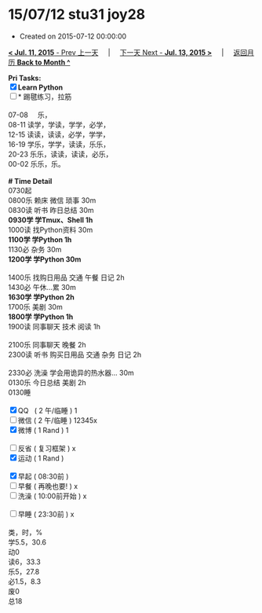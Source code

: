 # 15/07/12 stu31 joy28

- Created on 2015-07-12 00:00:00

[**< Jul. 11, 2015** - Prev 上一天](_archived/lifelogs/2015/07/d11.md) &nbsp; &nbsp; | &nbsp; &nbsp; [下一天 Next - **Jul. 13, 2015 >**](_archived/lifelogs/2015/07/d13.md) &nbsp; &nbsp; |  &nbsp; &nbsp; [返回月历 **Back to Month ^**](_archived/lifelogs/2015/07/index.md)
<br/><div><b>Pri Tasks:</b></div><div><input checked="true" type="checkbox"/><b>Learn Python</b></div><div><input type="checkbox"/>* 踢毽练习，拉筋</div><div><br/></div><div>07-08     乐，</div><div>08-11 读学，学读，学学，必学，</div><div>12-15 读读，读读，必学，学学，</div><div>16-19 学乐，学学，读读，乐乐，</div><div>20-23 乐乐，读读，读读，必乐，</div><div>00-02 乐乐，乐。</div><div><br/></div><div><b># Time Detail</b></div><div>0730起</div><div>0800乐 赖床 微信 琐事 30m</div><div>0830读 听书 昨日总结 30m</div><div><b>0930学 学Tmux、Shell 1h</b></div><div>1000读 找Python资料 30m</div><div><b>1100学 学Python 1h</b></div><div>1130必 杂务 30m</div><div><b>1200学 学Python 30m</b></div><div><br/></div><div>1400乐 找购日用品 交通 午餐 日记 2h</div><div>1430必 午休…累 30m</div><div><b>1630学 学Python 2h</b></div><div>1700乐 美剧 30m</div><div><b>1800学 学Python 1h</b></div><div>1900读 同事聊天 技术 阅读 1h</div><div><br/></div><div>2100乐 同事聊天 晚餐 2h</div><div>2300读 听书 购买日用品 交通 杂务 日记 2h</div><div><br/></div><div>2330必 洗澡 学会用诡异的热水器… 30m</div><div>0130乐 今日总结 美剧 2h</div><div>0130睡</div><div><br/></div><div><input checked="true" type="checkbox"/>QQ   ( 2 午/临睡 ) 1</div><div><input type="checkbox"/>微信 ( 2 午/临睡 ) 12345x</div><div><input checked="true" type="checkbox"/>微博 ( 1 Rand ) 1</div><div><br/></div><div><input type="checkbox"/>反省 ( 复习框架 ) x</div><div><input checked="true" type="checkbox"/>运动 ( 1 Rand )</div><div><br/></div><div><input checked="true" type="checkbox"/>早起 ( 08:30前 )</div><div><input type="checkbox"/>早餐 ( 再晚也要! ) x</div><div><input type="checkbox"/>洗澡 ( 10:00前开始 ) x</div><div><br/></div><div><input type="checkbox"/>早睡 ( 23:30前 ) x</div><div><br/></div><div>类，时，%</div><div>学5.5，30.6</div><div>动0</div><div>读6，33.3</div><div>乐5，27.8</div><div>必1.5，8.3</div><div>废0</div><div>总18</div>
